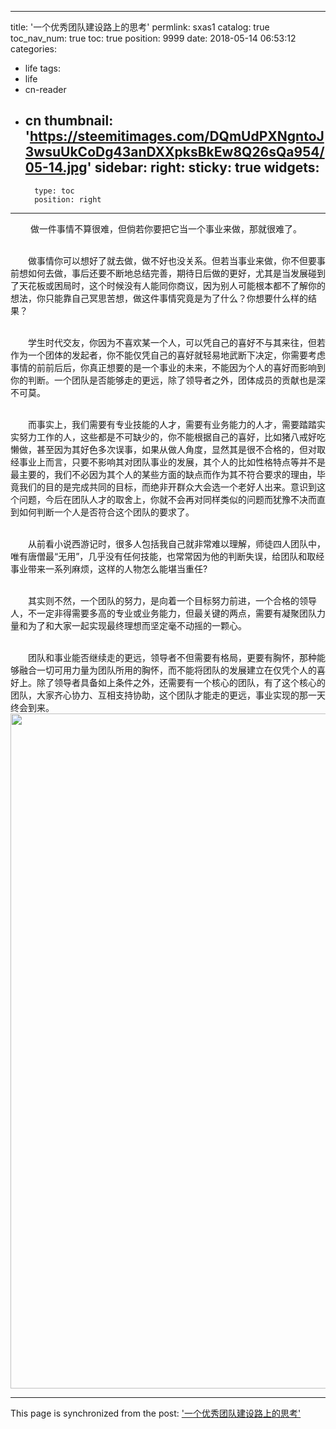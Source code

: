 
---
title: '一个优秀团队建设路上的思考'
permlink: sxas1
catalog: true
toc_nav_num: true
toc: true
position: 9999
date: 2018-05-14 06:53:12
categories:
- life
tags:
- life
- cn-reader
- cn
thumbnail: 'https://steemitimages.com/DQmUdPXNgntoJ3wsuUkCoDg43anDXXpksBkEw8Q26sQa954/05-14.jpg'
sidebar:
    right:
        sticky: true
widgets:
    -
        type: toc
        position: right
---


<html>
<p>&nbsp;　　做一件事情不算很难，但倘若你要把它当一个事业来做，那就很难了。<br>
&nbsp;</p>
<p>　　做事情你可以想好了就去做，做不好也没关系。但若当事业来做，你不但要事前想如何去做，事后还要不断地总结完善，期待日后做的更好，尤其是当发展碰到了天花板或困局时，这个时候没有人能同你商议，因为别人可能根本都不了解你的想法，你只能靠自己冥思苦想，做这件事情究竟是为了什么？你想要什么样的结果？<br>
&nbsp;</p>
<p>　　学生时代交友，你因为不喜欢某一个人，可以凭自己的喜好不与其来往，但若作为一个团体的发起者，你不能仅凭自己的喜好就轻易地武断下决定，你需要考虑事情的前前后后，你真正想要的是一个事业的未来，不能因为个人的喜好而影响到你的判断。一个团队是否能够走的更远，除了领导者之外，团体成员的贡献也是深不可莫。<br>
&nbsp;</p>
<p>　　而事实上，我们需要有专业技能的人才，需要有业务能力的人才，需要踏踏实实努力工作的人，这些都是不可缺少的，你不能根据自己的喜好，比如猪八戒好吃懒做，甚至因为其好色多次误事，如果从做人角度，显然其是很不合格的，但对取经事业上而言，只要不影响其对团队事业的发展，其个人的比如性格特点等并不是最主要的，我们不必因为其个人的某些方面的缺点而作为其不符合要求的理由，毕竟我们的目的是完成共同的目标，而绝非开群众大会选一个老好人出来。意识到这个问题，今后在团队人才的取舍上，你就不会再对同样类似的问题而犹豫不决而直到如何判断一个人是否符合这个团队的要求了。<br>
&nbsp;</p>
<p>　　从前看小说西游记时，很多人包括我自己就非常难以理解，师徒四人团队中，唯有唐僧最“无用”，几乎没有任何技能，也常常因为他的判断失误，给团队和取经事业带来一系列麻烦，这样的人物怎么能堪当重任?<br>
&nbsp;</p>
<p>　　其实则不然，一个团队的努力，是向着一个目标努力前进，一个合格的领导人，不一定非得需要多高的专业或业务能力，但最关键的两点，需要有凝聚团队力量和为了和大家一起实现最终理想而坚定毫不动摇的一颗心。<br>
&nbsp;</p>
<p>　　团队和事业能否继续走的更远，领导者不但需要有格局，更要有胸怀，那种能够融合一切可用力量为团队所用的胸怀，而不能将团队的发展建立在仅凭个人的喜好上。除了领导者具备如上条件之外，还需要有一个核心的团队，有了这个核心的团队，大家齐心协力、互相支持协助，这个团队才能走的更远，事业实现的那一天终会到来。<br>
<img src="https://steemitimages.com/DQmUdPXNgntoJ3wsuUkCoDg43anDXXpksBkEw8Q26sQa954/05-14.jpg" width="1440" height="1080"/></p>
</html>

- - -

This page is synchronized from the post: ['一个优秀团队建设路上的思考'](https://steemit.com/@rivalhw/sxas1)
